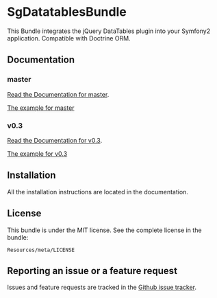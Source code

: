 # SgDatatablesBundle

This Bundle integrates the jQuery DataTables plugin into your Symfony2 application. Compatible with Doctrine ORM.

## Documentation

### master

[Read the Documentation for master](https://github.com/stwe/DatatablesBundle/blob/master/Resources/doc/index.md).

[The example for master](https://github.com/stwe/DatatablesBundle/blob/master/Resources/doc/example.md)

### v0.3

[Read the Documentation for v0.3](https://github.com/stwe/DatatablesBundle/blob/v0.3/Resources/doc/index.md).

[The example for v0.3](https://github.com/stwe/DatatablesBundle/blob/v0.3/Resources/doc/example.md)

## Installation

All the installation instructions are located in the documentation.

## License

This bundle is under the MIT license. See the complete license in the bundle:

    Resources/meta/LICENSE

## Reporting an issue or a feature request

Issues and feature requests are tracked in the [Github issue tracker](https://github.com/stwe/DatatablesBundle/issues).
